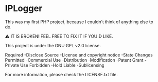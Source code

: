 <h1>IPLogger</h1>
This was my first PHP project, because I couldn't think of anything else to do.

:warning: IT IS BROKEN! FEEL FREE TO FIX IT IF YOU'D LIKE.

This project is under the GNU GPL v2.0 license.

Required
-Disclose Source
-License and copyright notice
-State Changes
Permitted
-Commercial Use
-Distribution
-Modification
-Patent Grant
-Private Use
Forbidden
-Hold Liable
-Sublicensing

For more information, please check the LICENSE.txt file.
